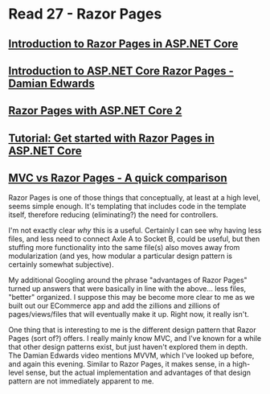 # Read 27 - Razor Pages

## [Introduction to Razor Pages in ASP.NET Core](https://docs.microsoft.com/en-us/aspnet/core/razor-pages/?view=aspnetcore-2.2&tabs=visual-studio)
## [Introduction to ASP.NET Core Razor Pages - Damian Edwards](https://youtu.be/yyBijyCI5Sk)
## [Razor Pages with ASP.NET Core 2](https://gunnarpeipman.com/aspnet-core-razor-pages/)
## [Tutorial: Get started with Razor Pages in ASP.NET Core](https://docs.microsoft.com/en-us/aspnet/core/tutorials/razor-pages/razor-pages-start?view=aspnetcore-2.1&tabs=visual-studio)
## [MVC vs Razor Pages - A quick comparison](https://jonhilton.net/razor-pages-or-mvc-a-quick-comparison/)

Razor Pages is one of those things that conceptually, at least at a high level, seems simple enough. It's templating that includes code in the template itself, therefore reducing (eliminating?) the need for controllers.

I'm not exactly clear *why* this is a useful. Certainly I can see why having less files, and less need to connect Axle A to Socket B, could be useful, but then stuffing more functionality into the same file(s) also moves away from modularization (and yes, how modular a particular design pattern is certainly somewhat subjective).

My additional Googling around the phrase "advantages of Razor Pages" turned up answers that were basically in line with the above... less files, "better" organized. I suppose this may be become more clear to me as we built out our ECommerce app and add the zillions and zillions of pages/views/files that will eventually make it up. Right now, it really isn't.

One thing that is interesting to me is the different design pattern that Razor Pages (sort of?) offers. I really mainly know MVC, and I've known for a while that other design patterns exist, but just haven't explored them in depth. The Damian Edwards video mentions MVVM, which I've looked up before, and again this evening. Similar to Razor Pages, it makes sense, in a high-level sense, but the actual implementation and advantages of that design pattern are not immediately apparent to me.
